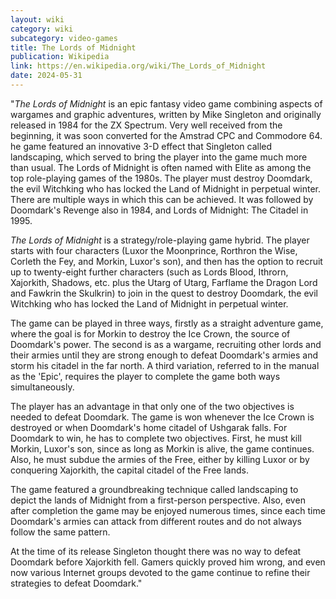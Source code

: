 ```yaml
---
layout: wiki
category: wiki
subcategory: video-games
title: The Lords of Midnight
publication: Wikipedia
link: https://en.wikipedia.org/wiki/The_Lords_of_Midnight
date: 2024-05-31
---
```


"*The Lords of Midnight* is an epic fantasy video game combining aspects of wargames and graphic adventures, written by Mike Singleton and originally released in 1984 for the ZX Spectrum. Very well received from the beginning, it was soon converted for the Amstrad CPC and Commodore 64. he game featured an innovative 3-D effect that Singleton called landscaping, which served to bring the player into the game much more than usual. The Lords of Midnight is often named with Elite as among the top role-playing games of the 1980s. The player must destroy Doomdark, the evil Witchking who has locked the Land of Midnight in perpetual winter. There are multiple ways in which this can be achieved. It was followed by Doomdark's Revenge also in 1984, and Lords of Midnight: The Citadel in 1995.

*The Lords of Midnight* is a strategy/role-playing game hybrid. The player starts with four characters (Luxor the Moonprince, Rorthron the Wise, Corleth the Fey, and Morkin, Luxor's son), and then has the option to recruit up to twenty-eight further characters (such as Lords Blood, Ithrorn, Xajorkith, Shadows, etc. plus the Utarg of Utarg, Farflame the Dragon Lord and Fawkrin the Skulkrin) to join in the quest to destroy Doomdark, the evil Witchking who has locked the Land of Midnight in perpetual winter.

The game can be played in three ways, firstly as a straight adventure game, where the goal is for Morkin to destroy the Ice Crown, the source of Doomdark's power. The second is as a wargame, recruiting other lords and their armies until they are strong enough to defeat Doomdark's armies and storm his citadel in the far north. A third variation, referred to in the manual as the 'Epic', requires the player to complete the game both ways simultaneously.

The player has an advantage in that only one of the two objectives is needed to defeat Doomdark. The game is won whenever the Ice Crown is destroyed or when Doomdark's home citadel of Ushgarak falls. For Doomdark to win, he has to complete two objectives. First, he must kill Morkin, Luxor's son, since as long as Morkin is alive, the game continues. Also, he must subdue the armies of the Free, either by killing Luxor or by conquering Xajorkith, the capital citadel of the Free lands.

The game featured a groundbreaking technique called landscaping to depict the lands of Midnight from a first-person perspective. Also, even after completion the game may be enjoyed numerous times, since each time Doomdark's armies can attack from different routes and do not always follow the same pattern.

At the time of its release Singleton thought there was no way to defeat Doomdark before Xajorkith fell. Gamers quickly proved him wrong, and even now various Internet groups devoted to the game continue to refine their strategies to defeat Doomdark."
